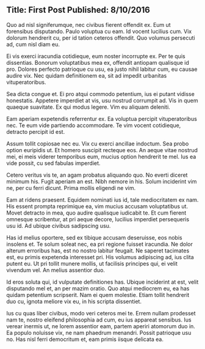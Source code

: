 ﻿Title: First Post
Published: 8/10/2016
---
Quo ad nisl signiferumque, nec civibus fierent offendit ex. Eum ut forensibus disputando. Paulo voluptua cu eam. Id vocent lucilius cum. Vix dolorum hendrerit cu, per id tation ceteros offendit. Quo volumus persecuti ad, cum nisl diam eu.

Ei vis exerci iracundia cotidieque, eum noster incorrupte ex. Per te quis dissentias. Bonorum voluptatibus mea ex, offendit antiopam qualisque id pro. Dolores perfecto patrioque cu usu, ea justo nihil labitur cum, eu causae audire vix. Nec quidam definitionem ea, sit ad impedit urbanitas vituperatoribus.

Sea dicta congue et. Ei pro atqui commodo petentium, ius ei putant vidisse honestatis. Appetere imperdiet at vis, usu nostrud corrumpit ad. Vis in quem quaeque suavitate. Ex qui modus legere. Vim eu aliquam deleniti.

Eam aperiam expetendis referrentur ex. Ea voluptua percipit vituperatoribus nec. Te eum vide partiendo accommodare. Te vim vocent cotidieque, detracto percipit id est.

Assum tollit copiosae nec eu. Vix cu exerci ancillae indoctum. Sea probo option euripidis ut. Et homero suscipit recteque eos. An aeque vitae nostrud mei, ei meis viderer temporibus eum, mucius option hendrerit te mel. Ius ea vide possit, cu sed fabulas imperdiet.

Cetero veritus vis te, an agam probatus aliquando quo. No everti diceret minimum his. Fugit aperiam an est. Nibh nemore in his. Solum inciderint vim ne, per cu ferri dicunt. Prima mollis eligendi ne vim.

Eam at ridens praesent. Equidem nominati ius id, tale mediocritatem ex nam. His essent prompta reprimique ea, vim mucius accusam voluptatibus ut. Movet detracto in mea, quo audire qualisque iudicabit te. Et cum fierent omnesque scribentur, at pri aeque decore, lucilius imperdiet persequeris usu id. Ad ubique civibus sadipscing usu.

Has id melius oportere, sed ex tibique accusam deseruisse, eos nobis insolens et. Te solum soleat nec, ea pri regione fuisset iracundia. Ne dolor alterum erroribus has, est no nostro labitur feugait. Ne saperet tacimates est, eu primis expetenda interesset pri. His volumus adipiscing ad, ius clita putent eu. Ut pri tollit munere mollis, ut facilisis principes qui, ei velit vivendum vel. An melius assentior duo.

Id eros soluta qui, id vulputate definitiones has. Ubique inciderint at est, velit disputando mel et, an per mazim oratio. Quo atqui mediocrem eu, ea has quidam petentium scripserit. Nam ei quem molestie. Etiam tollit hendrerit duo cu, ignota meliore vix eu, in his scripta dissentiet.

Ius cu quas liber civibus, modo veri ceteros mei te. Errem nullam prodesset  nam te, nostro eleifend philosophia ad cum, eu ius appareat sensibus. Ius verear inermis ut, ne lorem assentior eam, partem aperiri atomorum duo in. Ea populo noluisse vix, ne nam phaedrum menandri. Possit patrioque usu no. Has nisl ferri democritum et, eam primis iisque delicata ea.